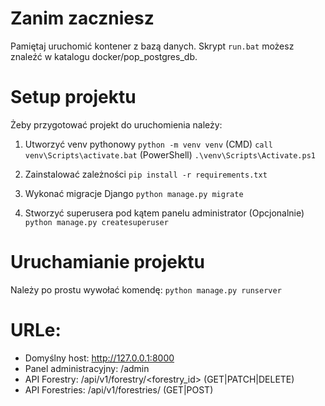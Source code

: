 # Zanim zaczniesz

Pamiętaj uruchomić kontener z bazą danych. Skrypt `run.bat` możesz znaleźć w katalogu docker/pop_postgres_db.


# Setup projektu

Żeby przygotować projekt do uruchomienia należy:

1. Utworzyć venv pythonowy
`python -m venv venv`
(CMD) `call venv\Scripts\activate.bat`
(PowerShell) `.\venv\Scripts\Activate.ps1`

2. Zainstalować zależności
`pip install -r requirements.txt`

3. Wykonać migracje Django
`python manage.py migrate`

4. Stworzyć superusera pod kątem panelu administrator (Opcjonalnie)
`python manage.py createsuperuser`



# Uruchamianie projektu

Należy po prostu wywołać komendę:
`python manage.py runserver`



# URLe:
* Domyślny host: http://127.0.0.1:8000
* Panel administracyjny: /admin
* API Forestry: /api/v1/forestry/<forestry_id>   (GET|PATCH|DELETE)
* API Forestries: /api/v1/forestries/    (GET|POST)